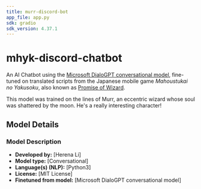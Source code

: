 ```yaml
---
title: murr-discord-bot
app_file: app.py
sdk: gradio
sdk_version: 4.37.1
---
```

# mhyk-discord-chatbot

<!-- Provide a quick summary of what the model is/does. -->

An AI Chatbot using the [Microsoft DialoGPT conversational model](https://huggingface.co/microsoft/DialoGPT-medium), fine-tuned on translated scripts from the Japanese mobile game *Mahoustukai no Yakusoku*, also known as [Promise of Wizard](https://mahoyaku.com/).

This model was trained on the lines of Murr, an eccentric wizard whose soul was shattered by the moon. He's a really interesting character!

## Model Details

### Model Description

<!-- Provide a longer summary of what this model is. -->



- **Developed by:** [Herena Li]
- **Model type:** [Conversational]
- **Language(s) (NLP):** [Python3]
- **License:** [MIT License]
- **Finetuned from model:** [Microsoft DialoGPT conversational model]

<!-- ### Model Sources [optional]

Provide the basic links for the model.

- **Repository:** [More Information Needed]
- **Paper [optional]:** [More Information Needed]
- **Demo [optional]:** [More Information Needed] -->
